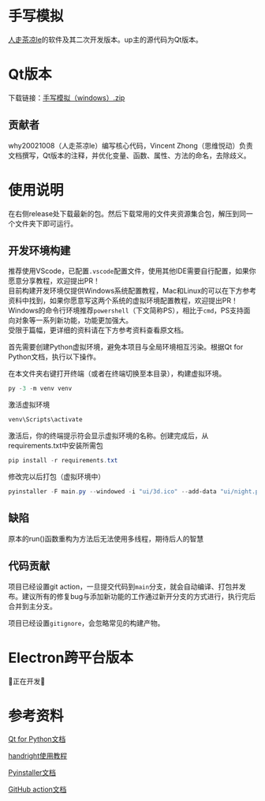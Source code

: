 # 手写模拟

[人走茶凉le](https://space.bilibili.com/354163879)的软件及其二次开发版本。up主的源代码为Qt版本。

# Qt版本

下载链接：[手写模拟（windows）.zip](https://p74h-my.sharepoint.com/:u:/g/personal/minddance_p74h_onmicrosoft_com/EQthU08XKatJheO1tAAZY8UBMn7yyhQJh6n4OnbmYDgAfQ?e=RRx9W2)

## 贡献者
why20021008（人走茶凉le）编写核心代码，Vincent Zhong（思维悦动）负责文档撰写，Qt版本的注释，并优化变量、函数、属性、方法的命名，去除歧义。

# 使用说明

在右侧release处下载最新的包。然后下载常用的文件夹资源集合包，解压到同一个文件夹下即可运行。

## 开发环境构建

推荐使用VScode，已配置`.vscode`配置文件，使用其他IDE需要自行配置，如果你愿意分享教程，欢迎提出PR！  
目前构建开发环境仅提供Windows系统配置教程，Mac和Linux的可以在下方参考资料中找到，如果你愿意写这两个系统的虚拟环境配置教程，欢迎提出PR！  
Windows的命令行环境推荐`powershell`（下文简称PS），相比于`cmd`，PS支持面向对象等一系列新功能，功能更加强大。  
受限于篇幅，更详细的资料请在下方参考资料查看原文档。

首先需要创建Python虚拟环境，避免本项目与全局环境相互污染。根据Qt for Python文档，执行以下操作。

在本文件夹右键打开终端（或者在终端切换至本目录），构建虚拟环境。
```powershell
py -3 -m venv venv
```
激活虚拟环境
```powershell
venv\Scripts\activate
```

激活后，你的终端提示符会显示虚拟环境的名称。创建完成后，从requirements.txt中安装所需包

```powershell
pip install -r requirements.txt
```

修改完以后打包（虚拟环境中）

```powershell
pyinstaller -F main.py --windowed -i "ui/3d.ico" --add-data "ui/night.png:ui" -n "手写模拟"
```

## 缺陷
原本的run()函数重构为方法后无法使用多线程，期待后人的智慧

## 代码贡献
项目已经设置git action，一旦提交代码到`main`分支，就会自动编译、打包并发布。建议所有的修复bug与添加新功能的工作通过新开分支的方式进行，执行完后合并到主分支。

项目已经设置`gitignore`，会忽略常见的构建产物。

# Electron跨平台版本

🚧正在开发🚧

# 参考资料
[Qt for Python文档](https://doc.qt.io/qtforpython-6/quickstart.html)

[handright使用教程](https://github.com/Gsllchb/Handright/blob/master/docs/tutorial.md)

[Pyinstaller文档](https://pyinstaller.org/en/stable/index.html#)

[GitHub action文档](https://docs.github.com/zh/actions)